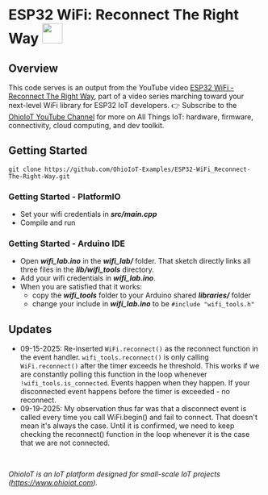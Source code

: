 # ESP32 WiFi: Reconnect The Right Way <img src="https://www.ohioiot.com/images/logo.jpg" width=40px >


## Overview
This code serves is an output from the YouTube video [ESP32 WiFi - Reconnect The Right Way](https://youtu.be/Ie_zWN5bujE), part of a video series marching toward your next-level WiFi library for ESP32 IoT developers.  👉 Subscribe to the [OhioIoT YouTube Channel](https://www.youtube.com/@OhioIoT?sub_confirmation=1) for more on All Things IoT: hardware, firmware, connectivity, cloud computing, and dev toolkit.



## Getting Started
```
git clone https://github.com/OhioIoT-Examples/ESP32-WiFi_Reconnect-The-Right-Way.git
```


### Getting Started - PlatformIO
- Set your wifi credentials in ***src/main.cpp***
- Compile and run


### Getting Started - Arduino IDE 
- Open ***wifi_lab.ino*** in the ***wifi_lab/*** folder.  That sketch directly links all three files in the ***lib/wifi_tools*** directory. 
- Add your wifi credentials in ***wifi_lab.ino***.
- When you are satisfied that it works:
  - copy the ***wifi_tools*** folder to your Arduino shared ***libraries/*** folder
  - change your include in ***wifi_lab.ino*** to be `#include "wifi_tools.h"`

## Updates
- 09-15-2025: Re-inserted `WiFi.reconnect()` as the reconnect function in the event handler.  `wifi_tools.reconnect()` is only calling `WiFi.reconnect()` after the timer exceeds he threshold.  This works if we are constantly polling this function in the loop whenever `!wifi_tools.is_connected`. Events happen when they happen.  If your disconnected event happens before the timer is exceeded - no reconnect. 
- 09-19-2025: My observation thus far was that a disconnect event is called every time you call WiFi.begin() and fail to connect.  That doesn't mean it's always the case.  Until it is confirmed, we need to keep checking the reconnect() function in the loop whenever it is the case that we are not connected.

<br>


*OhioIoT is an IoT platform designed for small-scale IoT projects (https://www.ohioiot.com).*
